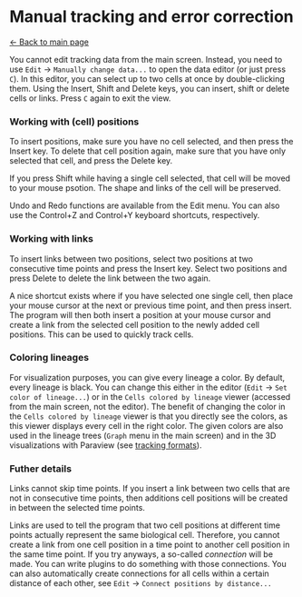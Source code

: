 # Manual tracking and error correction
[← Back to main page](INDEX.md)

You cannot edit tracking data from the main screen. Instead, you need to use `Edit` -> `Manually change data...` to open the data editor (or just press `C`). In this editor, you can select up to two cells at once by double-clicking them. Using the Insert, Shift and Delete keys, you can insert, shift or delete cells or links. Press `C` again to exit the view.

### Working with (cell) positions
To insert positions, make sure you have no cell selected, and then press the Insert key. To delete that cell position again, make sure that you have only selected that cell, and press the Delete key.

If you press Shift while having a single cell selected, that cell will be moved to your mouse psotion. The shape and links of the cell will be preserved.

Undo and Redo functions are available from the Edit menu. You can also use the Control+Z and Control+Y keyboard shortcuts, respectively.

### Working with links
To insert links between two positions, select two positions at two consecutive time points and press the Insert key. Select two positions and press Delete to delete the link between the two again.

A nice shortcut exists where if you have selected one single cell, then place your mouse cursor at the next or previous time point, and then press insert. The program will then both insert a position at your mouse cursor and create a link from the selected cell position to the newly added cell positions. This can be used to quickly track cells.

### Coloring lineages
For visualization purposes, you can give every lineage a color. By default, every lineage is black. You can change this either in the editor (`Edit` -> `Set color of lineage...`) or in the `Cells colored by lineage` viewer (accessed from the main screen, not the editor). The benefit of changing the color in the `Cells colored by lineage` viewer is that you directly see the colors, as this viewer displays every cell in the right color. The given colors are also used in the lineage trees (`Graph` menu in the main screen) and in the 3D visualizations with Paraview (see [tracking formats](./TRACKING_FORMATS.md)).

### Futher details
Links cannot skip time points. If you insert a link between two cells that are not in consecutive time points, then additions cell positions will be created in between the selected time points.

Links are used to tell the program that two cell positions at different time points actually represent the same biological cell. Therefore, you cannot create a link from one cell position in a time point to another cell position in the same time point. If you try anyways, a so-called *connection* will be made. You can write plugins to do something with those connections. You can also automatically create connections for all cells within a certain distance of each other, see `Edit` -> `Connect positions by distance...`
